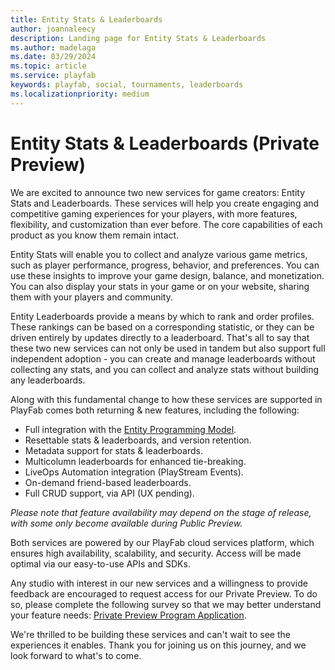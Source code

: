 ```yaml
---
title: Entity Stats & Leaderboards
author: joannaleecy
description: Landing page for Entity Stats & Leaderboards
ms.author: madelaga
ms.date: 03/29/2024
ms.topic: article
ms.service: playfab
keywords: playfab, social, tournaments, leaderboards
ms.localizationpriority: medium
---
```


# Entity Stats & Leaderboards (Private Preview)

We are excited to announce two new services for game creators: Entity Stats and Leaderboards. These services will help you create engaging and competitive gaming experiences for your players, with more features, flexibility, and customization than ever before. The core capabilities of each product as you know them remain intact.

Entity Stats will enable you to collect and analyze various game metrics, such as player performance, progress, behavior, and preferences. You can use these insights to improve your game design, balance, and monetization. You can also display your stats in your game or on your website, sharing them with your players and community.

Entity Leaderboards provide a means by which to rank and order profiles. These rankings can be based on a corresponding statistic, or they can be driven entirely by updates directly to a leaderboard. That's all to say that these two new services can not only be used in tandem but also support full independent adoption - you can create and manage leaderboards without collecting any stats, and you can collect and analyze stats without building any leaderboards.

Along with this fundamental change to how these services are supported in PlayFab comes both returning & new features, including the following:

- Full integration with the [Entity Programming Model](/gaming/playfab/features/data/entities).
- Resettable stats & leaderboards, and version retention. 
- Metadata support for stats & leaderboards.
- Multicolumn leaderboards for enhanced tie-breaking.
- LiveOps Automation integration (PlayStream Events).
- On-demand friend-based leaderboards.
- Full CRUD support, via API (UX pending).

_Please note that feature availability may depend on the stage of release, with some only become available during Public Preview._

Both services are powered by our PlayFab cloud services platform, which ensures high availability, scalability, and security. Access will be made optimal via our easy-to-use APIs and SDKs.

Any studio with interest in our new services and a willingness to provide feedback are encouraged to request access for our Private Preview. To do so, please complete the following survey so that we may better understand your feature needs: [Private Preview Program Application](https://forms.office.com/r/RdiQuf9768).

We're thrilled to be building these services and can't wait to see the experiences it enables. Thank you for joining us on this journey, and we look forward to what's to come.
